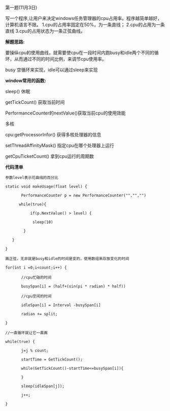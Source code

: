 第一题(11月3日)

 写一个程序,让用户来决定windows任务管理器的cpu占用率。程序越简单越好，计算机语言不限。
1.cpu的占用率固定在50%，为一条直线；
2.cpu的占用为一条直线
3.cpu的占用状态为一条正弦曲线。 



**解题思路:**

要操纵cpu的使用曲线，就需要使cpu在一段时间内跑busy和idle两个不同的循环，从而通过不同的时间比例，来调节cpu使用率。

busy 空循环来实现，idle可以通过sleep来实现

**window常用的函数:**

sleep() 休眠

getTickCount() 获取当前时间

PerformanceCounter的nextValue()获取当前cpu的使用效能

多核

cpu:getProcessorInfor() 获得多核处理器的信息

setThreadAffinityMask() 指定cpu在哪个处理器上运行

getCpuTicketCount() 拿到cpu运行的周期数

**代码清单**

```
参数level表示花曲线的百分比

static void makeUsage(float level) {

​		PerformanceCounter p = new PerformanceCounter("","","")

​	   while(true){

​			if(p.NextValue() > level) {

  	  		sleep(10)    

 	    }

​	}

}

画正弦，无非就是busy和idle的时间是变的，使用数组来存放变化的时间

for(int i =0;i<count;i++) {

​		//cpu忙碌的时间

​		busySpan[i] = (half+(sin(pi * radian) * half))

​		//cpu空闲的时间

​		idleSpan[i] = Interval -busySpan[i]

​		radian += split;

}

//一直循环就让它一直画

while(true) {

​		j=j % count;

​		startTime = GetTickCount();

​		while(GetTickCount()-startTime<=busySpan[i]){

​		}

​		sleep(idleSpan[j]);

​		j++;

}
```